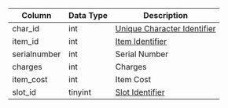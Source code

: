 | Column       | Data Type | Description                                                                             |
| ------------ | --------- | --------------------------------------------------------------------------------------- |
| char_id      | int       | [Unique Character Identifier](character_data.md)                                        |
| item_id      | int       | [Item Identifier](items.md)                                                             |
| serialnumber | int       | Serial Number                                                                           |
| charges      | int       | Charges                                                                                 |
| item_cost    | int       | Item Cost                                                                               |
| slot_id      | tinyint   | [Slot Identifier](https://eqemu.gitbook.io/server/categories/inventory/inventory-slots) |
